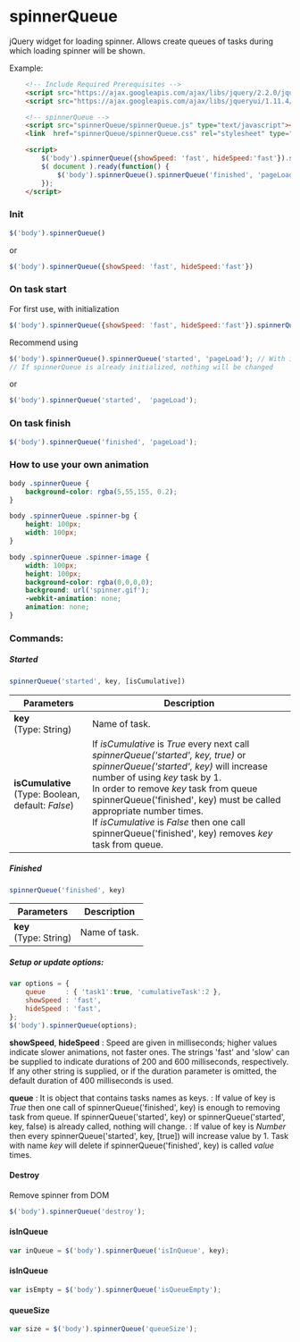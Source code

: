# spinnerQueue
jQuery widget for loading spinner.
Allows create queues of tasks during which loading spinner will be shown.

Example:
```HTML
    <!-- Include Required Prerequisites -->
    <script src="https://ajax.googleapis.com/ajax/libs/jquery/2.2.0/jquery.min.js"></script>
    <script src="https://ajax.googleapis.com/ajax/libs/jqueryui/1.11.4/jquery-ui.min.js"></script>

    <!-- spinnerQueue -->
    <script src="spinnerQueue/spinnerQueue.js" type="text/javascript"></script>
    <link  href="spinnerQueue/spinnerQueue.css" rel="stylesheet" type="text/css" />

    <script>
        $('body').spinnerQueue({showSpeed: 'fast', hideSpeed:'fast'}).spinnerQueue('started', 'pageLoad', false);
        $( document ).ready(function() {
            $('body').spinnerQueue().spinnerQueue('finished', 'pageLoad');
        });
    </script>
```

### Init
```JavaScript
$('body').spinnerQueue()
```
or
```JavaScript
$('body').spinnerQueue({showSpeed: 'fast', hideSpeed:'fast'})
```
### On task start
For first use, with initialization
```JavaScript
$('body').spinnerQueue({showSpeed: 'fast', hideSpeed:'fast'}).spinnerQueue('started', 'pageLoad');
```
Recommend using
```JavaScript
$('body').spinnerQueue().spinnerQueue('started', 'pageLoad'); // With initialization
// If spinnerQueue is already initialized, nothing will be changed
```
or
```JavaScript
$('body').spinnerQueue('started',  'pageLoad');
```

### On task finish
```JavaScript
$('body').spinnerQueue('finished', 'pageLoad');
```

### How to use your own animation
```CSS 
body .spinnerQueue {
    background-color: rgba(5,55,155, 0.2);
}

body .spinnerQueue .spinner-bg {
    height: 100px;
    width: 100px;
}

body .spinnerQueue .spinner-image {
    width: 100px;
    height: 100px;
    background-color: rgba(0,0,0,0);
    background: url('spinner.gif');    
    -webkit-animation: none;
    animation: none;
}
```

### Commands:
##### Started
```JavaScript
spinnerQueue('started', key, [isCumulative])
```

| Parameters | Description   |
|------------|---------------|
| **key**<br>(Type: String)   | Name of task. |
| **isCumulative**<br>(Type: Boolean, default: *False*) | If *isCumulative* is *True* every next call *spinnerQueue('started', key, true)* or *spinnerQueue('started', key)* will increase number of using *key* task by 1.<br>In order to remove *key* task from queue spinnerQueue('finished', key) must be called appropriate number times.<br>If *isCumulative* is *False* then one call spinnerQueue('finished', key) removes *key* task from queue. |

##### Finished
```JavaScript
spinnerQueue('finished', key)
```
| Parameters | Description   |
|------------|---------------|
| **key**<br>(Type: String)   | Name of task. |

##### Setup or update options:
```JavaScript
var options = {
    queue     : { 'task1':true, 'cumulativeTask':2 },
    showSpeed : 'fast', 
    hideSpeed : 'fast',
};
$('body').spinnerQueue(options);
```

**showSpeed**, **hideSpeed**
: Speed are given in milliseconds; higher values indicate slower animations, not faster ones. The strings 'fast' and 'slow' can be supplied to indicate durations of 200 and 600 milliseconds, respectively. If any other string is supplied, or if the duration parameter is omitted, the default duration of  400 milliseconds is used.

**queue**
: It is object that contains tasks names as keys.
: If value of key is *True* then one call of spinnerQueue('finished', key) is enough to removing task from queue. If spinnerQueue('started', key) or spinnerQueue('started', key, false) is already called, nothing will change.
: If value of key is *Number* then every spinnerQueue('started', key, [true]) will increase value by 1. Task with name *key* will delete if spinnerQueue('finished', key) is called *value* times.

#### Destroy
Remove spinner from DOM
```JavaScript
$('body').spinnerQueue('destroy');
```
#### isInQueue
```JavaScript
var inQueue = $('body').spinnerQueue('isInQueue', key);
```
#### isInQueue
```JavaScript
var isEmpty = $('body').spinnerQueue('isQueueEmpty');
```
#### queueSize
```JavaScript
var size = $('body').spinnerQueue('queueSize');
```
